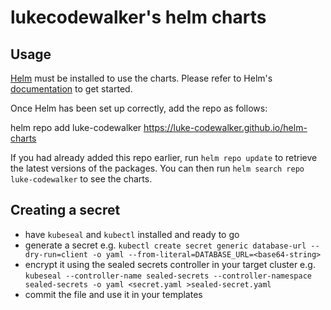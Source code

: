 # lukecodewalker's helm charts


## Usage

[Helm](https://helm.sh) must be installed to use the charts. Please refer to
Helm's [documentation](https://helm.sh/docs) to get started.

Once Helm has been set up correctly, add the repo as follows:

helm repo add luke-codewalker https://luke-codewalker.github.io/helm-charts

If you had already added this repo earlier, run `helm repo update` to retrieve
the latest versions of the packages. You can then run
`helm search repo luke-codewalker` to see the charts.

## Creating a secret

- have `kubeseal` and `kubectl` installed and ready to go
- generate a secret e.g.
  `kubectl create secret generic database-url --dry-run=client -o yaml --from-literal=DATABASE_URL=<base64-string>`
- encrypt it using the sealed secrets controller in your target cluster e.g.
  `kubeseal --controller-name sealed-secrets --controller-namespace sealed-secrets -o yaml <secret.yaml >sealed-secret.yaml`
- commit the file and use it in your templates
